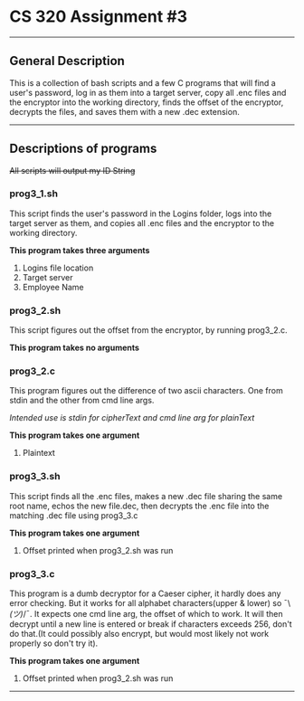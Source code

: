 # CS 320 Assignment #3
---
## General Description

This is a collection of bash scripts and a few C programs that will find a user's password, log in as them into a target server, copy all .enc files and the encryptor into the working directory, finds the offset of the encryptor, decrypts the files, and saves them with a new .dec extension.

---

## Descriptions of programs
~~All scripts will output my ID String~~

### prog3_1.sh

This script finds the user's password in the Logins folder, logs into the target server as them, and copies all .enc files and the encryptor to the working directory.

**This program takes three arguments**
1. Logins file location
2. Target server
3. Employee Name

### prog3_2.sh

This script figures out the offset from the encryptor, by running prog3_2.c.

**This program takes no arguments**

### prog3_2.c

This program figures out the difference of two ascii characters. One from stdin and the other from cmd line args.

*Intended use is stdin for cipherText and cmd line arg for plainText*

**This program takes one argument**
1. Plaintext

### prog3_3.sh

This script finds all the .enc files, makes a new .dec file sharing the same root name, echos the new file.dec, then decrypts the .enc file into the matching .dec file using prog3_3.c

**This program takes one argument**
1. Offset printed when prog3_2.sh was run

### prog3_3.c

This program is a dumb decryptor for a Caeser cipher, it hardly does any error checking. But it works for all alphabet characters(upper & lower) so  ¯\\_(ツ)_/¯. It expects one cmd line arg, the offset of which to work. It will then decrypt until a new line is entered or break if characters exceeds 256, don't do that.(It could possibly also encrypt, but would most likely not work properly so don't try it).

**This program takes one argument**
1. Offset printed when prog3_2.sh was run

---
